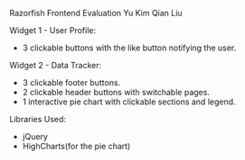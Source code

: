 Razorfish Frontend Evaluation
Yu Kim Qian Liu

Widget 1 - User Profile:
- 3 clickable buttons with the like button notifying the user.

Widget 2 - Data Tracker:
- 3 clickable footer buttons.
- 2 clickable header buttons with switchable pages.
- 1 interactive pie chart with clickable sections and legend.

Libraries Used:
- jQuery
- HighCharts(for the pie chart)

